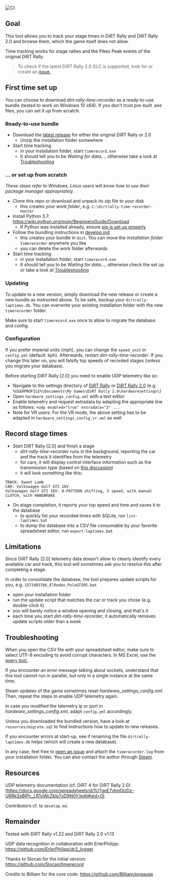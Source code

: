 ![CI](https://github.com/soong-construction/dirt-rally-time-recorder/workflows/CI/badge.svg)

## Goal
This tool allows you to track your stage times in DiRT Rally and DiRT Rally 2.0 and browse them, which the game itself does not allow.  

Time tracking works for stage rallies and the Pikes Peak events of the original DiRT Rally.  

> To check if the latest DiRT Rally 2.0 DLC is supported, look for or create an [issue.](https://github.com/soong-construction/dirt-rally-time-recorder/issues?q=label%3ADLC) 

## First time set up

You can choose to download *dirt-rally-time-recorder* as a ready-to-use bundle (tested to work on Windows 10 x64). If you don't trust pre-built .exe files, you can set it up from scratch. 

### Ready-to-use bundle
- Download the [latest release](https://github.com/soong-construction/dirt-rally-time-recorder/releases/latest) for either the original DiRT Rally or 2.0
  - Unzip the installation folder somewhere
- Start time tracking  
  - in your installation folder, start `timerecord.exe` 
  - It should tell you to be *Waiting for data...*, otherwise take a look at [Troubleshooting](#troubleshooting)  

### ... or set up from scratch  
*These steps refer to Windows, Linux users will know how to use their package manager appropriately.*

- Clone this repo or download and unpack its zip file to your disk
  - this creates your *work folder*, e.g. `C:\dirtrally-time-recorder-master`
- Install Python 3.7: https://wiki.python.org/moin/BeginnersGuide/Download
  - If Python was installed already, ensure [pip is set up properly](https://packaging.python.org/tutorials/installing-packages/#ensure-you-can-run-pip-from-the-command-line) 
- Follow the bundling instructions in [develop.md](https://github.com/soong-construction/dirt-rally-time-recorder/blob/master/develop.md#bundling) 
  - this creates your bundle in `dist`. You can move the *installation folder* `timerecorder` anywhere you like
  - you can delete the work folder afterwards
- Start time tracking  
  - in your installation folder, start `timerecord.exe` 
  - It should tell you to be *Waiting for data...*, otherwise check the set up or take a look at [Troubleshooting](#troubleshooting)

### Updating
To update to a new version, simply download the new release or create a new bundle as instructed above. To be safe, backup your `dirtrally-laptimes.db`. You can overwrite your existing installation folder with the new `timerecorder` folder.  

Make sure to start `timerecord.exe` once to allow to migrate the database and config. 

### Configuration
If you prefer imperial units (mph), you can change the `speed_unit` in `config.yml` (default: kph). Afterwards, restart *dirt-rally-time-recorder*. If you change this later on, you will falsify top speeds of recorded stages (unless you migrate your database).  

Before starting DiRT Rally [2.0] you need to enable UDP telemetry like so:
- Navigate to the settings directory of [DiRT Rally](https://www.pcgamingwiki.com/wiki/DiRT_Rally#Configuration_file.28s.29_location) or [DiRT Rally 2.0](https://www.pcgamingwiki.com/wiki/DiRT_Rally_2.0#Configuration_file.28s.29_location) (e.g. `%USERPROFILE%\Documents\My Games\DiRT Rally 2.0\hardwaresettings\`)
- Open `hardware_settings_config.xml` with a text editor
- Enable telemetry and request extradata by adapting the appropriate line as follows: `<udp enabled="true" extradata="3" ...`  
- Note for VR users: For the VR mode, the above setting has to be adapted in  `hardware_settings_config_vr.xml` as well
  
## Record stage times
- Start DiRT Rally [2.0] and finish a stage  
  - *dirt-rally-time-recorder* runs in the background, reporting the car and the track it identifies from the telemetry  
  - for cars, it will display control interface information such as the transmission type (based on [this discussion](http://forums.codemasters.com/discussion/7071/dirt-rally-handbrake-and-transmission-information)) 
  - it will look something like this:
```
TRACK: Sweet Lamb
CAR: Volkswagen Golf GTI 16V
Volkswagen Golf GTI 16V: H-PATTERN shifting, 5 speed, with manual CLUTCH, with HANDBRAKE
```
- On stage completion, it reports your top speed and time and saves it to the database 
  - to quickly list your recorded times with SQLite, run `list-laptimes.bat`  
  - to dump the database into a CSV file consumable by your favorite spreadsheet editor, run `export-laptimes.bat`  

## Limitations
Since DiRT Rally [2.0] telemetry data doesn't allow to clearly identify every available car and track, this tool will sometimes ask you to resolve this after completing a stage.  

In order to consolidate the database, the tool prepares update scripts for you, e.g. `1573403766_ElRodeo_PoloGTIR5.bat`
- open your installation folder  
- run the update script that matches the car or track you chose (e.g. double-click it)  
- you will barely notice a window opening and closing, and that's it
- each time you start *dirt-rally-time-recorder*, it automatically removes update scripts older than a week

## Troubleshooting
When you open the CSV file with your spreadsheet editor, make sure to select UTF-8 encoding to avoid corrupt characters. In MS Excel, use the [query tool.](https://support.office.com/en-us/article/import-data-from-external-data-sources-power-query-be4330b3-5356-486c-a168-b68e9e616f5a)   

If you encounter an error message talking about sockets, understand that this tool cannot run in parallel, but only in a single instance at the same time.  

Steam updates of the game sometimes reset *hardware_settings_config.xml*. Then, repeat the steps to enable UDP telemetry again.  

In case you modified the telemetry ip or port in *hardware_settings_config.xml*, adapt `config.yml` accordingly.

Unless you downloaded the bundled version, have a look at `resources/migrate.sql` to find instructions how to update to new releases.  

If you encounter errors at start-up, see if renaming the file `dirtrally-laptimes.db` helps (which will create a new database).    

In any case, feel free to [open an issue](https://github.com/soong-construction/dirt-rally-time-recorder/issues/new) and attach the `timerecorder.log` from your installation folder. You can also contact the author through [Steam](https://steamcommunity.com/id/soong-construction).


## Resources
UDP telemetry documentation (cf. DiRT 4 for DiRT Rally 2.0):  
[https://docs.google.com/spreadsheets/d/1UTgeE7vbnGIzDz-URRk2eBIPc_LR1vWcZklp7xD9N0Y/edit#gid=0]

Contributors cf. to `develop.md`.

## Remainder
Tested with DiRT Rally v1.22 and DiRT Rally 2.0 v1.13

UDP data recognition in collaboration with ErlerPhilipp: https://github.com/ErlerPhilipp/dr2_logger 

Thanks to Slocan for the initial version: https://github.com/Slocan/timerecord

Credits to Billiam for the core code: https://github.com/Billiam/pygauge
